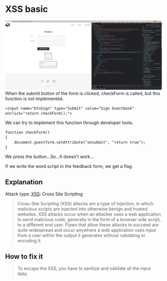 # XSS basic

![feedback_page](./img/feedback_page.png)
When the submit button of the form is clicked, checkForm is called, but this function is not implemented.
```
<input name="btnSign" type="Submit" value="Sign Guestbook" onclick="return checkForm();">
```

We can try to implement this function through developer tools.
```
function checkForm()
{
    document.guestform.setAttribute("onsubmit", "return true");
}
```
We press the button...So...It doesn't work...

If we write the word script in the feedback form, we get a flag.

## Explanation
Attack type: [XSS](https://owasp.org/www-community/attacks/xss/): Cross Site Scripting
> Cross-Site Scripting (XSS) attacks are a type of injection, in which malicious scripts are injected into otherwise benign and trusted websites. 
> XSS attacks occur when an attacker uses a web application to send malicious code, generally in the form of a browser side script, to a different end user.
> Flaws that allow these attacks to succeed are quite widespread and occur anywhere a web application uses input from a user within the output it generates without validating or encoding it.

## How to fix it
> To escape the XSS, you have to sanitize and validate all the input data.